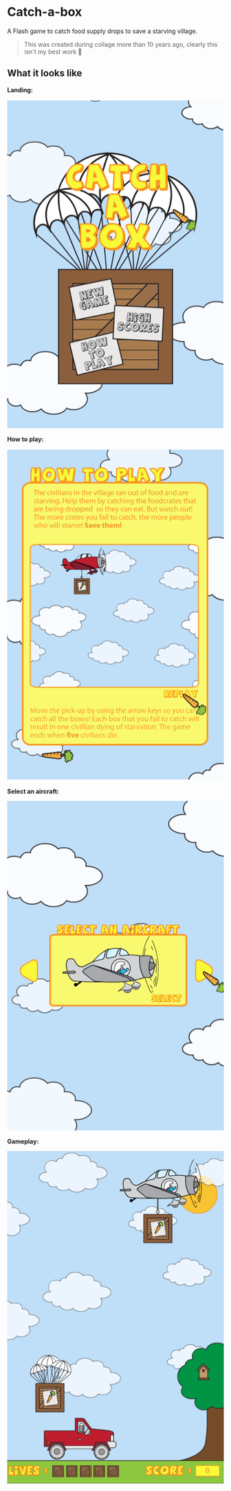 # Catch-a-box

A Flash game to catch food supply drops to save a starving village.

> This was created during collage more than 10 years ago, clearly this isn't my best work 🙈

## What it looks like

**Landing:**

![](./media/landing.png)

**How to play:**

![](./media/how-to-play.png)

**Select an aircraft:**

![](./media/select-aircraft.png)

**Gameplay:**

![](./media/game.png)